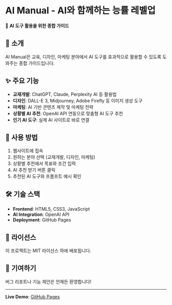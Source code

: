 # AI Manual - AI와 함께하는 능률 레벨업

🤖 **AI 도구 활용을 위한 종합 가이드**

## 📖 소개

AI Manual은 교육, 디자인, 마케팅 분야에서 AI 도구를 효과적으로 활용할 수 있도록 도와주는 종합 가이드입니다.

## ✨ 주요 기능

- **교재개발**: ChatGPT, Claude, Perplexity AI 등 활용법
- **디자인**: DALL-E 3, Midjourney, Adobe Firefly 등 이미지 생성 도구
- **마케팅**: AI 기반 콘텐츠 제작 및 마케팅 전략
- **상황별 AI 추천**: OpenAI API 연동으로 맞춤형 AI 도구 추천
- **인기 AI 도구**: 실제 AI 사이트로 바로 연결

## 🚀 사용 방법

1. 웹사이트에 접속
2. 원하는 분야 선택 (교재개발, 디자인, 마케팅)
3. 상황별 추천에서 목표와 조건 입력
4. AI 추천 받기 버튼 클릭
5. 추천된 AI 도구와 프롬프트 예시 확인

## 🛠️ 기술 스택

- **Frontend**: HTML5, CSS3, JavaScript
- **AI Integration**: OpenAI API
- **Deployment**: GitHub Pages

## 📝 라이선스

이 프로젝트는 MIT 라이선스 하에 배포됩니다.

## 🤝 기여하기

버그 리포트나 기능 제안은 언제든 환영합니다!

---

**Live Demo**: [GitHub Pages](https://사용자명.github.io/저장소명)
